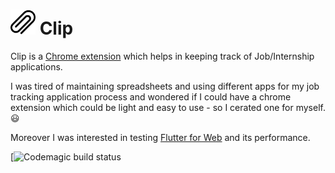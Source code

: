 <h1> <img src="https://github.com/Asti7/clip/blob/master/images/clip_logo.png" height="40" width="40">
 Clip </h1> 



Clip is a [Chrome extension](https://chrome.google.com/webstore/detail/clip/eogdcghnigpjcfiimlegmdhoncdbfkif) which helps in keeping track of Job/Internship applications. 

I was tired of maintaining spreadsheets and using different apps for my job tracking application process and wondered if I could have a chrome extension which could be light and easy to use - so I cerated one for myself. 😃

Moreover I was interested in testing [Flutter for Web](https://flutter.dev/web) and its performance. 

[![Codemagic build status](https://api.codemagic.io/apps/5f717a4a70eb49545a43c1e1/5f717a4a70eb49545a43c1e0/status_badge.svg)



